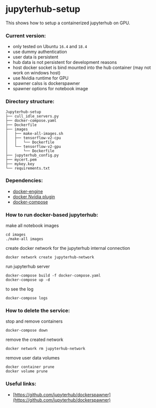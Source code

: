 # jupyterhub-setup
This shows how to setup a containerized jupyterhub on GPU.

### Current version:
- only tested on Ubuntu `16.4` and `18.4`
- use dummy authentication
- user data is persistent
- hub data is not persistent for development reasons
- host docker socket is bind mounted into the hub container (may not work on windows host)
- use Nvidia runtime for GPU
- spawner calss is dockerspawner
- spawner options for notebook image 


### Directory structure:
```
Jupyterhub-setup
├── cull_idle_servers.py
├── docker-compose.yaml
├── Dockerfile
├── images
│   ├── make-all-images.sh
│   ├── tensorflow-v2-cpu
│   │   └── Dockerfile
│   └── tensorflow-v2-gpu
│       └── Dockerfile
├── jupyterhub_config.py
├── mycert.pem
├── mykey.key
└── requirements.txt
```

### Dependencies:
- [docker-engine](https://docs.docker.com/install/) 
- [docker Nvidia plugin](https://github.com/NVIDIA/nvidia-docker)
- [docker-compose](https://docs.docker.com/compose/install/)

### How to run docker-based jupyterhub:

make all notebook images
```
cd images
./make-all images
```
create docker network for the jupyterhub internal connection
```
docker network create jupyterhub-network
```

run jupyterhub server
```
docker-compose build -f docker-compose.yaml
docker-compose up -d
```

to see the log
```
docker-compose logs
```


### How to delete the service:
stop and remove containers
```
docker-compose down 
```

remove the created network
```
docker network rm jupyterhub-network
```

remove user data volumes
```
docker container prune
docker volume prune
```


### Useful links:
- [https://github.com/jupyterhub/dockerspawner](https://github.com/jupyterhub/dockerspawner)
